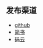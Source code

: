 ## 发布渠道
- [github](https://github.com/wanglele16/myPromise/tree/master)
- [简书](https://www.jianshu.com/p/c2414ed04c2b)
- [码云](https://gitee.com/lele16/myPromise)